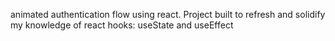 animated authentication flow using react. Project built to refresh and solidify my knowledge of react hooks: useState and useEffect